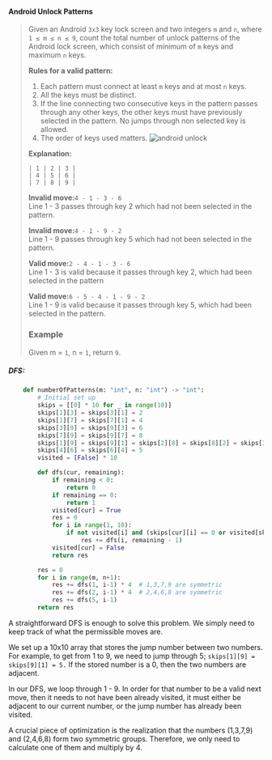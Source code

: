 #### Android Unlock Patterns

> Given an Android `3x3` key lock screen and two integers `m` and `n`, where `1 ≤ m ≤ n ≤ 9`, count the total number of unlock patterns of the Android lock screen, which consist of minimum of `m` keys and maximum `n` keys.
>
> **Rules for a valid pattern:**
>
> 1. Each pattern must connect at least `m` keys and at most `n` keys.
> 2. All the keys must be distinct.
> 3. If the line connecting two consecutive keys in the pattern passes through any other keys, the other keys must have previously selected in the pattern. No jumps through non selected key is allowed.
> 4. The order of keys used matters. 
>    ![](https://lintcode-media.s3.amazonaws.com/problem/andriod-unlock.png "android unlock")
>
> **Explanation:**
>
> ```
> | 1 | 2 | 3 |
> | 4 | 5 | 6 |
> | 7 | 8 | 9 |
> ```
>
> **Invalid move:**`4 - 1 - 3 - 6`  
>  Line 1 - 3 passes through key 2 which had not been selected in the pattern.
>
> **Invalid move:**`4 - 1 - 9 - 2`  
>  Line 1 - 9 passes through key 5 which had not been selected in the pattern.
>
> **Valid move:**`2 - 4 - 1 - 3 - 6`  
>  Line 1 - 3 is valid because it passes through key 2, which had been selected in the pattern
>
> **Valid move:**`6 - 5 - 4 - 1 - 9 - 2`  
>  Line 1 - 9 is valid because it passes through key 5, which had been selected in the pattern.
>
> ### Example
>
> Given m = `1`, n = `1`, return `9`.

##### DFS:

```py
    def numberOfPatterns(m: "int", n: "int") -> "int":
        # Initial set up
        skips = [[0] * 10 for _ in range(10)]
        skips[1][3] = skips[3][1] = 2
        skips[1][7] = skips[7][1] = 4
        skips[3][9] = skips[9][3] = 6
        skips[7][9] = skips[9][7] = 8
        skips[1][9] = skips[9][1] = skips[2][8] = skips[8][2] = skips[3][7] = skips[7][3] =\
        skips[4][6] = skips[6][4] = 5
        visited = [False] * 10

        def dfs(cur, remaining):
            if remaining < 0:
                return 0
            if remaining == 0:
                return 1
            visited[cur] = True
            res = 0
            for i in range(1, 10):
                if not visited[i] and (skips[cur][i] == 0 or visited[skips[cur][i]]):
                    res += dfs(i, remaining - 1)
            visited[cur] = False
            return res

        res = 0
        for i in range(m, n+1):
            res += dfs(1, i-1) * 4  # 1,3,7,9 are symmetric
            res += dfs(2, i-1) * 4  # 2,4,6,8 are symmetric
            res += dfs(5, i-1)
        return res
```

A straightforward DFS is enough to solve this problem. We simply need to keep track of what the permissible moves are. 

We set up a 10x10 array that stores the jump number between two numbers. For example, to get from 1 to 9, we need to jump through 5; `skips[1][9] = skips[9][1] = 5.` If the stored number is a 0, then the two numbers are adjacent. 

In our DFS, we loop through 1 - 9. In order for that number to be a valid next move, then it needs to not have been already visited, it must either be adjacent to our current number, or the jump number has already been visited. 

A crucial piece of optimization is the realization that the numbers \(1,3,7,9\) and \(2,4,6,8\) form two symmetric groups. Therefore, we only need to calculate one of them and multiply by 4.


